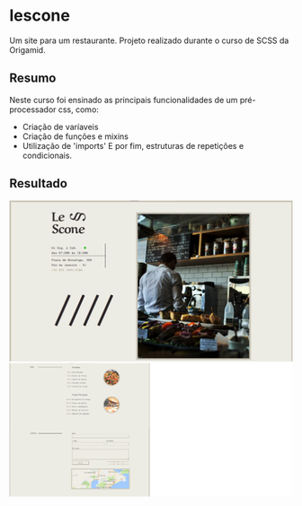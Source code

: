 # lescone

Um site para um restaurante.
Projeto realizado durante o curso de SCSS da Origamid.

## Resumo
Neste curso foi ensinado as principais funcionalidades de um pré-processador css, como: 
- Criação de varíaveis
- Criação de funções e mixins
- Utilização de 'imports'
E por fim, estruturas de repetições e condicionais.


## Resultado
![LeScone](imagens/lescone1.png "Foto representando o projeto final do curso realizado.")
![LeScone](imagens/lescone2.png "Foto representando o projeto final do curso realizado.")
